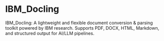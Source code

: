 # IBM_Docling
IBM_Docling: A lightweight and flexible document conversion &amp; parsing toolkit powered by IBM research. Supports PDF, DOCX, HTML, Markdown, and structured output for AI/LLM pipelines.

